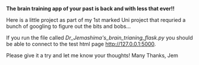 **The brain training app of your past is back and with less that ever!!**

Here is a little project as part of my 1st marked Uni project that requried a bunch of googling to figure out the bits and bobs...

If you run the file called *Dr_Jemashima's_brain_trianing_flask.py* you should be able to connect to the test html page http://127.0.0.1:5000.

Please give it a try and let me know your thoughts!
Many Thanks,
Jem 

